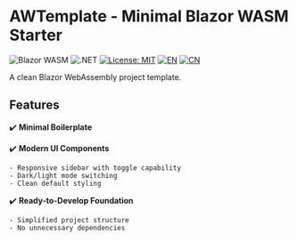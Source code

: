 ﻿# AWTemplate - Minimal Blazor WASM Starter

![Blazor WASM](https://img.shields.io/badge/Blazor-WebAssembly-blueviolet)
![.NET](https://img.shields.io/badge/.NET-6.0%2B-blue)
[![License: MIT](https://img.shields.io/badge/License-MIT-green.svg)](LICENSE)
[![EN](https://img.shields.io/badge/Language-English-blue)](README.en-US.md)
[![CN](https://img.shields.io/badge/语言-中文-red)](README.md)

A clean Blazor WebAssembly project template.

## Features

✔️ **Minimal Boilerplate**

✔️ **Modern UI Components**  

	- Responsive sidebar with toggle capability  
	- Dark/light mode switching  
	- Clean default styling  

✔️ **Ready-to-Develop Foundation**  

	- Simplified project structure  
	- No unnecessary dependencies  

